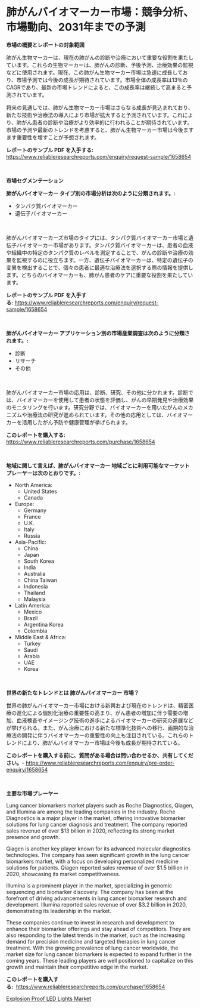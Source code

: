 <p><h1>肺がんバイオマーカー市場：競争分析、市場動向、2031年までの予測</h1></p><p><strong>市場の概要とレポートの対象範囲</strong></p>
<p><p>肺がん生物マーカーは、現在の肺がんの診断や治療において重要な役割を果たしています。これらの生物マーカーは、肺がんの診断、予後予測、治療効果の監視などに使用されます。現在、この肺がん生物マーカー市場は急速に成長しており、市場予測では今後の成長が期待されています。市場全体の成長率は13％のCAGRであり、最新の市場トレンドによると、この成長率は継続して高まると予測されています。</p><p>将来の見通しでは、肺がん生物マーカー市場はさらなる成長が見込まれており、新たな技術や治療法の導入により市場が拡大すると予測されています。これにより、肺がん患者の診断や治療がより効率的に行われることが期待されています。市場の予測や最新のトレンドを考慮すると、肺がん生物マーカー市場は今後ますます重要性を増すことが予想されます。</p></p>
<p><strong>レポートのサンプル PDF を入手する:</strong> <a href="https://www.reliableresearchreports.com/enquiry/request-sample/1658654">https://www.reliableresearchreports.com/enquiry/request-sample/1658654</a></p>
<p>&nbsp;</p>
<p><strong>市場セグメンテーション</strong></p>
<p><strong>肺がんバイオマーカー タイプ別の市場分析は次のように分類されます。:</strong></p>
<p><ul><li>タンパク質バイオマーカー</li><li>遺伝子バイオマーカー</li></ul></p>
<p>&nbsp;</p>
<p><p>肺がんバイオマーカーズ市場のタイプには、タンパク質バイオマーカー市場と遺伝子バイオマーカー市場があります。タンパク質バイオマーカーは、患者の血液や組織中の特定のタンパク質のレベルを測定することで、がんの診断や治療の効果を監視するのに役立ちます。一方、遺伝子バイオマーカーは、特定の遺伝子の変異を検出することで、個々の患者に最適な治療法を選択する際の情報を提供します。どちらのバイオマーカーも、肺がん患者のケアに重要な役割を果たしています。</p></p>
<p><strong>レポートのサンプル PDF を入手する:</strong>&nbsp;<a href="https://www.reliableresearchreports.com/enquiry/request-sample/1658654">https://www.reliableresearchreports.com/enquiry/request-sample/1658654</a></p>
<p>&nbsp;</p>
<p><strong> 肺がんバイオマーカー アプリケーション別の市場産業調査は次のように分類されます。:</strong></p>
<p><ul><li>診断</li><li>リサーチ</li><li>その他</li></ul></p>
<p>&nbsp;</p>
<p><p>肺がんバイオマーカー市場の応用は、診断、研究、その他に分かれます。診断では、バイオマーカーを使用して患者の状態を評価し、がんの早期発見や治療効果のモニタリングを行います。研究分野では、バイオマーカーを用いたがんのメカニズムや治療法の研究が進められています。その他の応用としては、バイオマーカーを活用したがん予防や健康管理が挙げられます。</p></p>
<p><strong>このレポートを購入する:</strong>&nbsp; <a href="https://www.reliableresearchreports.com/purchase/1658654">https://www.reliableresearchreports.com/purchase/1658654</a></p>
<p>&nbsp;</p>
<p><strong>地域に関して言えば、肺がんバイオマーカー 地域ごとに利用可能なマーケットプレーヤーは次のとおりです。:</strong></p>
<p><ul>
    <li>
        North America:
        <ul>
            <li>United States</li>
            <li>Canada</li>
        </ul>
    </li>
    <li>
        Europe:
        <ul>
            <li>Germany</li>
            <li>France</li>
            <li>U.K.</li>
            <li>Italy</li>
            <li>Russia</li>
        </ul>
    </li>
    <li>
        Asia-Pacific:
        <ul>
            <li>China</li>
            <li>Japan</li>
            <li>South Korea</li>
            <li>India</li>
            <li>Australia</li>
            <li>China Taiwan</li>
            <li>Indonesia</li>
            <li>Thailand</li>
            <li>Malaysia</li>
        </ul>
    </li>
    <li>
        Latin America:
        <ul>
            <li>Mexico</li>
            <li>Brazil</li>
            <li>Argentina Korea</li>
            <li>Colombia</li>
        </ul>
    </li>
    <li>
        Middle East & Africa:
        <ul>
            <li>Turkey</li>
            <li>Saudi</li>
            <li>Arabia</li>
            <li>UAE</li>
            <li>Korea</li>
        </ul>
    </li>
    </ul></p>
<p>&nbsp;</p>
<p><strong>世界の新たなトレンドとは 肺がんバイオマーカー 市場？</strong></p>
<p><p>世界の肺がんバイオマーカー市場における新興および現在のトレンドは、精密医療の進化による個別化治療の重要性の高まり、がん患者の増加に伴う需要の増加、血液検査やイメージング技術の進歩によるバイオマーカーの研究の進展などが挙げられる。また、がん治療における新たな標準化技術への移行、画期的な治療法の開発に伴うバイオマーカーの重要性の向上も注目されている。これらのトレンドにより、肺がんバイオマーカー市場は今後も成長が期待されている。</p></p>
<p><strong>このレポートを購入する前に、質問がある場合は問い合わせるか、共有してください。</strong>- <a href="https://www.reliableresearchreports.com/enquiry/pre-order-enquiry/1658654">https://www.reliableresearchreports.com/enquiry/pre-order-enquiry/1658654</a></p>
<p>&nbsp;</p>
<p><strong>主要な市場プレーヤー</strong></p>
<p><p>Lung cancer biomarkers market players such as Roche Diagnostics, Qiagen, and Illumina are among the leading companies in the industry. Roche Diagnostics is a major player in the market, offering innovative biomarker solutions for lung cancer diagnosis and treatment. The company reported sales revenue of over $13 billion in 2020, reflecting its strong market presence and growth.</p><p>Qiagen is another key player known for its advanced molecular diagnostics technologies. The company has seen significant growth in the lung cancer biomarkers market, with a focus on developing personalized medicine solutions for patients. Qiagen reported sales revenue of over $1.5 billion in 2020, showcasing its market competitiveness.</p><p>Illumina is a prominent player in the market, specializing in genomic sequencing and biomarker discovery. The company has been at the forefront of driving advancements in lung cancer biomarker research and development. Illumina reported sales revenue of over $3.2 billion in 2020, demonstrating its leadership in the market.</p><p>These companies continue to invest in research and development to enhance their biomarker offerings and stay ahead of competitors. They are also responding to the latest trends in the market, such as the increasing demand for precision medicine and targeted therapies in lung cancer treatment. With the growing prevalence of lung cancer worldwide, the market size for lung cancer biomarkers is expected to expand further in the coming years. These leading players are well positioned to capitalize on this growth and maintain their competitive edge in the market.</p></p>
<p><strong>このレポートを購入する:</strong>&nbsp;&nbsp;<a href="https://www.reliableresearchreports.com/purchase/1658654">https://www.reliableresearchreports.com/purchase/1658654</a></p>
<p><p><a href="https://github.com/YashRP12/Market-Research-Report-List-3/blob/main/explosion-proof-led-lights-market.md">Explosion Proof LED Lights Market</a></p></p>